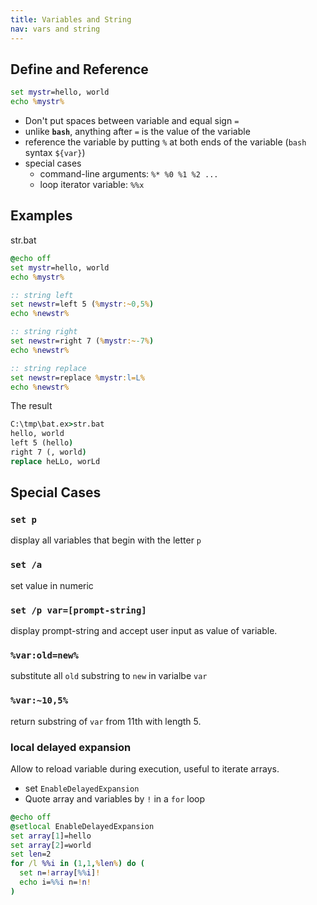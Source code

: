 ```yaml
---
title: Variables and String
nav: vars and string
---
```


## Define and Reference

```cmd
set mystr=hello, world
echo %mystr%
```

* Don't put spaces between variable and equal sign ``=``
* unlike **``bash``**, anything after ``=`` is the value of the variable
* reference the variable by putting ``%`` at both ends of the variable (``bash`` syntax ``${var}``)
* special cases
  * command-line arguments: ``%* %0 %1 %2 ...``
  * loop iterator variable: ``%%x``

## Examples

str.bat
```cmd
@echo off
set mystr=hello, world
echo %mystr%

:: string left
set newstr=left 5 (%mystr:~0,5%)
echo %newstr%

:: string right
set newstr=right 7 (%mystr:~-7%)
echo %newstr%

:: string replace
set newstr=replace %mystr:l=L%
echo %newstr%

```

The result
```cmd
C:\tmp\bat.ex>str.bat
hello, world
left 5 (hello)
right 7 (, world)
replace heLLo, worLd

```

## Special Cases

### ``set p``
display all variables that begin with the letter ``p``

### ``set /a``

set value in numeric

### ``set /p var=[prompt-string]``

display prompt-string and accept user input as value of variable.

### ``%var:old=new%``

substitute all ``old`` substring to ``new`` in varialbe ``var``

### ``%var:~10,5%``

return substring of ``var`` from 11th with length 5.

### local delayed expansion

Allow to reload variable during execution, useful to iterate arrays.
* set ``EnableDelayedExpansion``
* Quote array and variables by ``!`` in a ``for`` loop

```cmd
@echo off
@setlocal EnableDelayedExpansion
set array[1]=hello
set array[2]=world
set len=2
for /l %%i in (1,1,%len%) do (
  set n=!array[%%i]!
  echo i=%%i n=!n!
)
```
